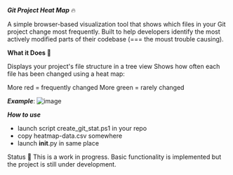 ***Git Project Heat Map*** 🔥

A simple browser-based visualization tool that shows which files in your Git project change most frequently. Built to help developers identify the most actively modified parts of their codebase (=== the moust trouble causing).

****What it Does 🎯****

Displays your project's file structure in a tree view
Shows how often each file has been changed using a heat map:

More red = frequently changed
More green = rarely changed

***Example***: 
![image](https://github.com/user-attachments/assets/bc83836c-6f24-4d2e-8629-f2eecde1a189)

***How to use***
- launch script create_git_stat.ps1 in your repo
- copy heatmap-data.csv somewhere
- launch __init__.py in same place

Status 🚧
This is a work in progress. Basic functionality is implemented but the project is still under development.
